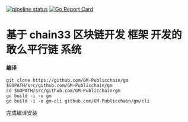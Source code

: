 [![pipeline status](https://api.travis-ci.org/bityuan/bityuan.svg?branch=master)](https://travis-ci.org/bityuan/bityuan/)
[![Go Report Card](https://goreportcard.com/badge/github.com/bityuan/bityuan)](https://goreportcard.com/report/github.com/bityuan/bityuan)

# 基于 chain33 区块链开发 框架 开发的 敢么平行链 系统

#### 编译

```
git clone https://github.com/GM-Publicchain/gm $GOPATH/src/github.com/GM-Publicchain/gm
cd $GOPATH/src/github.com/GM-Publicchain/gm
go build -i -o gm
go build -i -o gm-cli github.com/GM-Publicchain/gm/cli
```

完成编译安装


